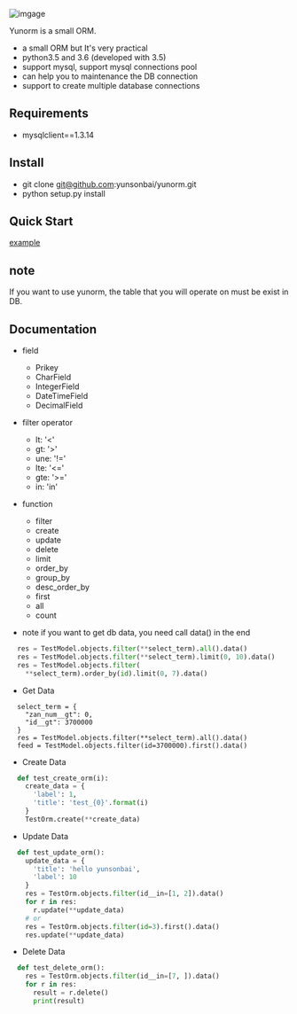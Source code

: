 ![imgage](https://github.com/yunsonbai/yunorm/blob/master/yunorm.jpg)

Yunorm is a small ORM. 

* a small ORM but It's very practical
* python3.5 and 3.6 (developed with 3.5)
* support mysql, support mysql connections pool
* can help you to maintenance the DB connection
* support to create multiple database connections

## Requirements
* mysqlclient==1.3.14

## Install
* git clone git@github.com:yunsonbai/yunorm.git
* python setup.py install

## Quick Start
 [example](https://github.com/yunsonbai/yunorm/tree/master/example)

## note
If you want to use yunorm, the table that you will operate on must be exist in DB.


## Documentation
* field
  * Prikey
  * CharField
  * IntegerField
  * DateTimeField
  * DecimalField

* filter operator
  * lt: '<'
  * gt: '>'
  * une: '!='
  * lte: '<='
  * gte: '>='
  * in: 'in'

* function
  * filter
  * create
  * update
  * delete 
  * limit
  * order_by
  * group_by
  * desc_order_by
  * first
  * all
  * count
* note
if you want to get db data, you need call data() in the end
```python
  res = TestModel.objects.filter(**select_term).all().data()
  res = TestModel.objects.filter(**select_term).limit(0, 10).data()
  res = TestModel.objects.filter(
    **select_term).order_by(id).limit(0, 7).data()
```

* Get Data
```
  select_term = {
    "zan_num__gt": 0,
    "id__gt": 3700000
  }
  res = TestModel.objects.filter(**select_term).all().data()
  feed = TestModel.objects.filter(id=3700000).first().data()
```
* Create Data
```python
  def test_create_orm(i):
    create_data = {
      'label': 1,
      'title': 'test_{0}'.format(i)
    }
    TestOrm.create(**create_data)
```

* Update Data
```python
  def test_update_orm():
    update_data = {
      'title': 'hello yunsonbai',
      'label': 10
    }
    res = TestOrm.objects.filter(id__in=[1, 2]).data()
    for r in res:
      r.update(**update_data)
    # or
    res = TestOrm.objects.filter(id=3).first().data()
    res.update(**update_data)
```
* Delete Data
```python
  def test_delete_orm():
    res = TestOrm.objects.filter(id__in=[7, ]).data()
    for r in res:
      result = r.delete()
      print(result)
```
